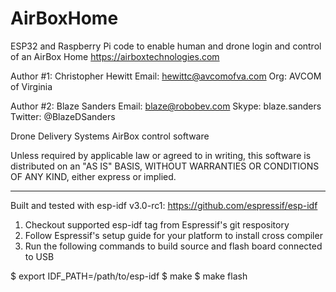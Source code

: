 # AirBoxHome
ESP32 and Raspberry Pi code to enable human and drone login and control of an AirBox Home
https://airboxtechnologies.com

Author #1: Christopher Hewitt Email: hewittc@avcomofva.com Org: AVCOM of Virginia

Author #2: Blaze Sanders Email: blaze@robobev.com Skype: blaze.sanders Twitter: @BlazeDSanders

Drone Delivery Systems AirBox control software

Unless required by applicable law or agreed to in writing, this
software is distributed on an "AS IS" BASIS, WITHOUT WARRANTIES OR
CONDITIONS OF ANY KIND, either express or implied.

---

Built and tested with esp-idf v3.0-rc1: https://github.com/espressif/esp-idf

1. Checkout supported esp-idf tag from Espressif's git respository
2. Follow Espressif's setup guide for your platform to install cross compiler
3. Run the following commands to build source and flash board connected to USB

  $ export IDF_PATH=/path/to/esp-idf
  $ make
  $ make flash
